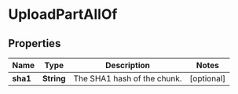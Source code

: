 

# UploadPartAllOf


## Properties

| Name | Type | Description | Notes |
|------------ | ------------- | ------------- | -------------|
|**sha1** | **String** | The SHA1 hash of the chunk. |  [optional] |



